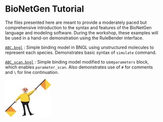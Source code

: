 # BioNetGen Tutorial

The files presented here are meant to provide a moderately paced but comprehensive introduction to the syntax and features of the BioNetGen language and modeling software. During the workshop, these examples will be used in a hand-on demonstration using the RuleBender interface.

[`ABC.bngl`](ABC.bngl)
: Simple binding model in BNGL using unstructured molecules to represent each species. Demonstrates basic syntax of `simulate` command.

[`ABC_scan.bngl`](ABC_scan.bngl)
: Simple binding model modified to use`parameters` block, which enables `parameter_scan`. Also demonstrates use of `#` for comments and `\` for line continuation.


![Flagman](images/Flagman.gif)
